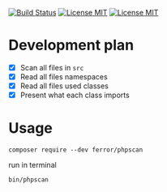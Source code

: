 [![Build Status](https://travis-ci.com/Ferror/phpscan.svg?branch=master)](https://travis-ci.com/Ferror/phpscan)
[![License MIT](https://img.shields.io/apm/l/vim-mode.svg)](https://opensource.org/licenses/MIT)
[![License MIT](https://img.shields.io/badge/symfony-flex-blue.svg)](https://img.shields.io/badge/symfony-flex-blue.svg)

# Development plan
- [X] Scan all files in ```src```
- [X] Read all files namespaces
- [X] Read all files used classes
- [X] Present what each class imports

# Usage

```
composer require --dev ferror/phpscan
```

run in terminal

```
bin/phpscan
```
